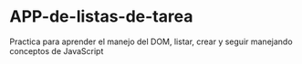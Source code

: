 # APP-de-listas-de-tarea
Practica para aprender el manejo del DOM, listar, crear y seguir manejando conceptos de JavaScript
